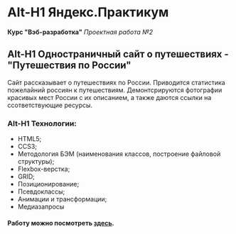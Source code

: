 # Alt-H1 Яндекс.Практикум
**Курс "Вэб-разработка"**
*Проектная работа №2*

## Alt-H1 Одностраничный сайт о путешествиях - "Путешествия по России"

Сайт рассказывает о путешествиях по России. Приводится статистика пожелайний россиян к путешествиям.
Демонтсрируются фотографии красивых мест России с их описанием, а также даются ссылки на ссответствующие ресурсы.

### Alt-H1 Технологии:
* HTML5;
* CCS3;
* Методология БЭМ (наименования классов, построение файловой структуры);
* Flexbox-верстка;
* GRID;
* Позиционирование;
* Псевдоклассы;
* Анимации и трансформации;
* Медиазапросы

#### Работу можно посмотреть [здесь](https://eukleidesrus.github.io/russian-travel/).
